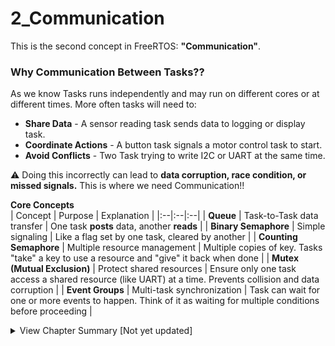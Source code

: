 # 2_Communication
This is the second concept in FreeRTOS: **"Communication"**.  

### **Why Communication Between Tasks??**  
As we know Tasks runs independently and may run on different cores or at different times. 
More often tasks will need to:  
- **Share Data** - A sensor reading task sends data to logging or display task.
- **Coordinate Actions** - A button task signals a motor control task to start.
- **Avoid Conflicts** - Two Task trying to write I2C or UART at the same time.

⚠️ Doing this incorrectly can lead to **data corruption, race condition, or missed signals.** This is where we need Communication!!

**Core Concepts**  
| Concept | Purpose | Explanation |
|:--|:--|:--|
| **Queue** | Task-to-Task data transfer | One task **posts** data, another **reads** |
| **Binary Semaphore** | Simple signaling | Like a flag set by one task, cleared by another |
| **Counting Semaphore** | Multiple resource management | Multiple copies of key. Tasks "take" a key to use a resource and "give" it back when done |
| **Mutex (Mutual Exclusion)** | Protect shared resources | Ensure only one task access a shared resource (like UART) at a time. Prevents collision and data corruption | 
| **Event Groups** | Multi-task synchronization | Task can wait for one or more events to happen. Think of it as waiting for multiple conditions before proceeding | 

<details>
<summary>View Chapter Summary [Not yet updated]</summary>  
  
**Experiments Overview**  
| Exp | Title | Concept Focus | Key Learnings |
|:--:|:--|:--|:--|
| **1a** | [Blink Multitask](./1a_Blink_Multitask/) | Task Creation & Scheduling | Create multiple tasks and observe time-sliced execution. |
| **1b** | [Task States & Control](./1b_Task_States/) | Suspend, Resume, Delete Tasks | Use Task Handles to manage task execution flow. |
| **1c** | [Core Affinity](./1c_core_affinity/) | Pin Tasks to CPU Cores | Learn to assign specific cores for deterministic behavior on ESP32. |
| **1d** | [Task Notifications](./1d_Task_Notifications/) | Inter-Task Signaling | Implement fast, lightweight communication between tasks. |

**Concepts Covered**
- Task Creation (`xTaskCreate`, `xTaskCreatePinnedToCore`)
- Task Scheduling (Equal Priority → Time-sliced)
- Task Control (`vTaskSuspend`, `vTaskResume`, `vTaskDelete`)
- Task Communication (via Direct Notifications)
- Core Affinity & Dual-core Management (ESP32)
- Task Handles & Priority Management

Up Next - _**2_Communication**_
</details>
